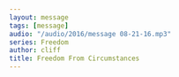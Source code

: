 ```yaml
---
layout: message
tags: [message]
audio: "/audio/2016/message 08-21-16.mp3"
series: Freedom
author: cliff
title: Freedom From Circumstances
---
```

